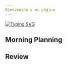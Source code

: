 ```yaml
---
Bienvenido a mi página
---
```

[![Typing SVG](https://readme-typing-svg.demolab.com?font=Fira+Code&size=17&duration=5020&pause=1000&color=69F70C&multiline=true&width=510&height=72&lines=La+inteligencia+es+la+habilidad+de+evitar...;hacer+el+trabajo%2C+consiguiendo+el+trabajo+hecho;%22Linus+Torvald%22)](https://git.io/typing-svg)

## Morning Planning

## Review
